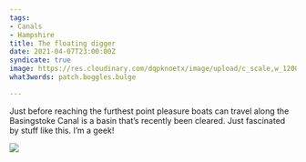 ```yaml
---
tags:
- Canals
- Hampshire
title: The floating digger
date: 2021-04-07T23:00:00Z
syndicate: true
image: https://res.cloudinary.com/dqpknoetx/image/upload/c_scale,w_1200/v1617958141/03371575-89EB-4FC2-94DB-1C5621A2CFE4_dikofx.jpg
what3words: patch.boggles.bulge

---
```

Just before reaching the furthest point pleasure boats can travel along the Basingstoke Canal is a basin that’s recently been cleared. Just fascinated by stuff like this. I’m a geek!

![](https://res.cloudinary.com/dqpknoetx/image/upload/c_scale,w_1200/v1617958141/03371575-89EB-4FC2-94DB-1C5621A2CFE4_dikofx.jpg)